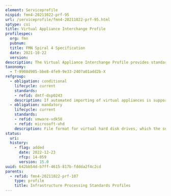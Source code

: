 ```yaml
---
element: Serviceprofile
nispid: fmn4-20211022-prf-95
url: /serviceprofile/fmn4-20211022-prf-95.html
sptype: coi
title: Virtual Appliance Interchange Profile
profilespec:
  org: fmn
  pubnum: 
  title: FMN Spiral 4 Specification
  date: 2021-10-22
  version: 
description: The Virtual Appliance Interchange Profile provides standards and guidance to support the Virtualized Processing Services to exchange virtual appliances between different host platforms.
taxonomy:
  - T-9908d905-bbe8-4fe9-9e33-2407a01add2b-X
refgroup:
  - obligation: conditional
    lifecycle: current
    standards: 
    - refid: dmtf-dsp0243
    description: If automated importing of virtual appliances is supported by the service provider, OVF format shall be used as exchange format.
  - obligation: mandatory
    lifecycle: current
    standards: 
    - refid: vmware-vdk50
    - refid: microsoft-vhd
    description: File format for virtual hard disk drives, which the service consumer has to be able to provide.
status:
  uri: 
  history: 
    - flag: added
      date: 2022-12-23
      rfcp: 14-059
      version: 15.0
uuid: 642bb54d-b7ff-4615-817b-fddda2f4c2cd
parents:
  - refid: fmn4-20211022-prf-107
    type: profile
    title: Infrastructure Processing Standards Profiles
---
```

